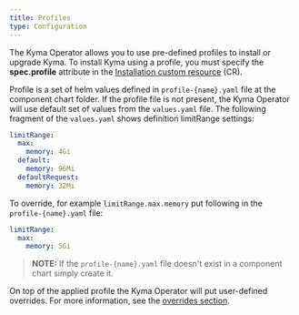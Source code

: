 ```yaml
---
title: Profiles
type: Configuration
---
```


The Kyma Operator allows you to use pre-defined profiles to install or upgrade Kyma. To install Kyma using a profile, you must specify the **spec.profile** attribute in the [Installation custom resource](#custom-resource-installation) (CR).

Profile is a set of helm values defined in `profile-{name}.yaml` file at the component chart folder. If the profile file is not present, the Kyma Operator will use default set of values from the `values.yaml` file. The following fragment of the `values.yaml` shows definition limitRange settings:

```yaml
limitRange:
  max:
    memory: 4Gi
  default:
    memory: 96Mi
  defaultRequest:
    memory: 32Mi
```

To override, for example `limitRange.max.memory` put following in the `profile-{name}.yaml` file: 

```yaml
limitRange:
  max:
    memory: 5Gi
```

>**NOTE:** If the `profile-{name}.yaml` file doesn't exist in a component chart simply create it.

On top of the applied profile the Kyma Operator will put user-defined overrides. For more information, see the [overrides section](#configuration-helm-overrides-for-kyma-installation).